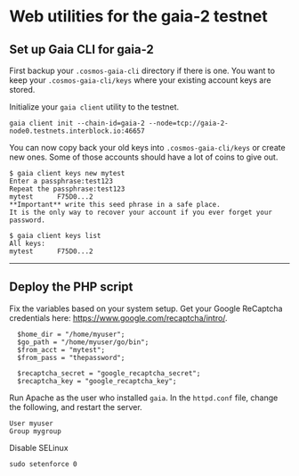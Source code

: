 # Web utilities for the gaia-2 testnet

## Set up Gaia CLI for gaia-2

First backup your `.cosmos-gaia-cli` directory if there is one. You want to keep your `.cosmos-gaia-cli/keys` where your existing account keys are stored.

Initialize your `gaia client` utility to the testnet.

```
gaia client init --chain-id=gaia-2 --node=tcp://gaia-2-node0.testnets.interblock.io:46657
```

You can now copy back your old keys into `.cosmos-gaia-cli/keys` or create new ones. Some of those accounts should have a lot of coins to give out.

```
$ gaia client keys new mytest
Enter a passphrase:test123
Repeat the passphrase:test123
mytest		F75D0...2
**Important** write this seed phrase in a safe place.
It is the only way to recover your account if you ever forget your password.

$ gaia client keys list
All keys:
mytest		F75D0...2
```

---

## Deploy the PHP script

Fix the variables based on your system setup. Get your Google ReCaptcha credentials here: https://www.google.com/recaptcha/intro/.

```
  $home_dir = "/home/myuser";
  $go_path = "/home/myuser/go/bin";
  $from_acct = "mytest";
  $from_pass = "thepassword";

  $recaptcha_secret = "google_recaptcha_secret";
  $recaptcha_key = "google_recaptcha_key";
```

Run Apache as the user who installed `gaia`. In the `httpd.conf` file, change the following, and restart the server.

```
User myuser
Group mygroup
```

Disable SELinux

```
sudo setenforce 0
```
